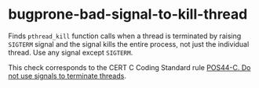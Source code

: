 bugprone-bad-signal-to-kill-thread
==================================

Finds `pthread_kill` function calls when a thread is terminated by
raising `SIGTERM` signal and the signal kills the entire process, not
just the individual thread. Use any signal except `SIGTERM`.

This check corresponds to the CERT C Coding Standard rule [POS44-C. Do
not use signals to terminate
threads](https://wiki.sei.cmu.edu/confluence/display/c/POS44-C.+Do+not+use+signals+to+terminate+threads).
